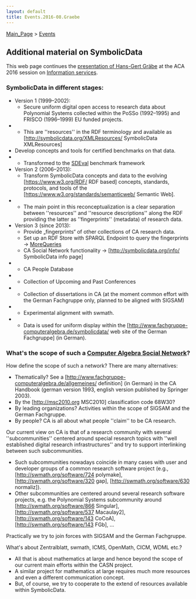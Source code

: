 ```yaml
---
layout: default
title: Events.2016-08.Graebe
---
```


[Main\_Page](Main_Page "wikilink") \> [Events](Events "wikilink")

## Additional material on SymbolicData ##  


This web page continues the [presentation of Hans-Gert Gräbe](http://symbolicdata.org/Presentations/aca-16.pdf) at the ACA 2016 session on [Information services](Events.2016-08).

### SymbolicData in different stages: ###  
- Version 1 (1999&ndash;2002): 
  - Secure uniform digital open access to research data about Polynomial Systems collected within the PoSSo (1992&ndash;1995) and FRISCO (1996&ndash;1999) EU funded projects. 
-  - This are ''resources'' in the RDF terminology and available as [http://symbolicdata.org/XMLResources/ SymbolicData XMLResources]
  - Develop concepts and tools for certified benchmarks on that data.
-  - Transformed to the [SDEval](SDEval "wikilink") benchmark framework
- Version 2 (2006&ndash;2013): 
  - Transform SymbolicData concepts and data to the evolving [https://www.w3.org/RDF/ RDF based] concepts, standards, protocols, and tools of the [https://www.w3.org/standards/semanticweb/ Semantic Web].
-  - The main point in this reconceptualization is a clear separation between ''resources'' and ''resource descriptions'' along the RDF providing the latter as ''fingerprints'' (metadata) of research data. 
- Version 3 (since 2013): 
  - Provide „fingerprints“ of other collections of CA research data. 
  - Set up an RDF Store with SPARQL Endpoint to query the fingerprints -> [MoreQueries](MoreQueries "wikilink")
  - CA Social Network functionality -> [http://symbolicdata.org/info/ SymbolicData info page]
-  - CA People Database
-  - Collection of Upcoming and Past Conferences
-  - Collection of dissertations in CA (at the moment common effort with the German Fachgruppe only, planned to be aligned with SIGSAM)
-  - Experimental alignment with swmath.
-  - Data is used for uniform display within the [http://www.fachgruppe-computeralgebra.de/symbolicdata/ web site of the German Fachgruppe] (in German).

### What's the scope of such a [Computer Algebra Social Network](CASN "wikilink")?  ###

How define the scope of such a network? There are many alternatives:
- Thematically? See a [http://www.fachgruppe-computeralgebra.de/allgemeines/ definition] (in German) in the CA Handbook (german version 1993, english version published by Springer 2003).
- By the [http://msc2010.org MSC2010] classification code 68W30? 
- By leading organizations? Activities within the scope of SIGSAM and the German Fachgruppe.
- By people? CA is all about what people ''claim'' to be CA research.

Our current view on CA is that of a research community with several ''subcommunities'' centered around special research topics with ''well established digital research infrastructures'' and try to support interlinking between such subcommunities.  

- Such subcommunities nowadays coincide in many cases with user and developer groups of a common research software project (e.g., [http://swmath.org/software/724 polymake], [http://swmath.org/software/320 gap], [http://swmath.org/software/630 normaliz]).
- Other subcommunities are centered around several research software projects, e.g. the Polynomial Systems subcommunity around [http://swmath.org/software/866 Singular], [http://swmath.org/software/537 Macaulay2], [http://swmath.org/software/143 CoCoA], [http://swmath.org/software/143 FGb], ...

Practically we try to join forces with SIGSAM and the German Fachgruppe.

What's about Zentralblatt, swmath, ICMS, OpenMath, CICM, WDML etc.? 
- All that is about mathematics at large and hence beyond the scope of our current main efforts within the CASN project. 
- A similar project for mathematics at large requires much more resources and even a different communication concept.
- But, of course, we try to cooperate to the extend of resources available within SymbolicData.

